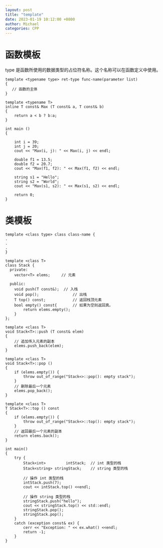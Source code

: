 ```yaml
---
layout: post
title: "template"
date: 2023-01-19 10:12:00 +0800
author: Michael
categories: CPP
---
```


# 函数模板
type 是函数所使用的数据类型的占位符名称。这个名称可以在函数定义中使用。

	template <typename type> ret-type func-name(parameter list)
	{
	   // 函数的主体
	}

	template <typename T>
	inline T const& Max (T const& a, T const& b) 
	{ 
	    return a < b ? b:a; 
	} 

	int main ()
	{
	 
	    int i = 39;
	    int j = 20;
	    cout << "Max(i, j): " << Max(i, j) << endl; 
	 
	    double f1 = 13.5; 
	    double f2 = 20.7; 
	    cout << "Max(f1, f2): " << Max(f1, f2) << endl; 
	 
	    string s1 = "Hello"; 
	    string s2 = "World"; 
	    cout << "Max(s1, s2): " << Max(s1, s2) << endl; 
	 
	    return 0;
	}

# 类模板

	template <class type> class class-name {
	.
	.
	.
	}

	template <class T>
	class Stack { 
	  private: 
	    vector<T> elems;     // 元素 
	 
	  public: 
	    void push(T const&);  // 入栈
	    void pop();               // 出栈
	    T top() const;            // 返回栈顶元素
	    bool empty() const{       // 如果为空则返回真。
	        return elems.empty(); 
	    } 
	}; 
	 
	template <class T>
	void Stack<T>::push (T const& elem) 
	{ 
	    // 追加传入元素的副本
	    elems.push_back(elem);    
	} 
	 
	template <class T>
	void Stack<T>::pop () 
	{ 
	    if (elems.empty()) { 
	        throw out_of_range("Stack<>::pop(): empty stack"); 
	    }
	    // 删除最后一个元素
	    elems.pop_back();         
	} 
	 
	template <class T>
	T Stack<T>::top () const 
	{ 
	    if (elems.empty()) { 
	        throw out_of_range("Stack<>::top(): empty stack"); 
	    }
	    // 返回最后一个元素的副本 
	    return elems.back();      
	} 
	 
	int main() 
	{ 
	    try { 
	        Stack<int>         intStack;  // int 类型的栈 
	        Stack<string> stringStack;    // string 类型的栈 
	 
	        // 操作 int 类型的栈 
	        intStack.push(7); 
	        cout << intStack.top() <<endl; 
	 
	        // 操作 string 类型的栈 
	        stringStack.push("hello"); 
	        cout << stringStack.top() << std::endl; 
	        stringStack.pop(); 
	        stringStack.pop(); 
	    } 
	    catch (exception const& ex) { 
	        cerr << "Exception: " << ex.what() <<endl; 
	        return -1;
	    } 
	}